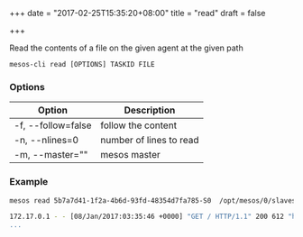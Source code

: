 +++
date = "2017-02-25T15:35:20+08:00"
title = "read"
draft = false

+++

Read the contents of a file on the given agent at the given path

```
mesos-cli read [OPTIONS] TASKID FILE
```

### Options

Option | Description
--- | ---
-f, --follow=false  | follow the content
-n, --nlines=0      | number of lines to read
-m, --master=""     | mesos master



### Example
```bash
mesos read 5b7a7d41-1f2a-4b6d-93fd-48354d7fa785-S0  /opt/mesos/0/slaves/5b7a7d41-1f2a-4b6d-93fd-48354d7fa785-S0/frameworks/5b7a7d41-1f2a-4b6d-93fd-48354d7fa785-0115/executors/807fe9fa-55df-40fa-ab4f-20e359d51d43/runs/4295fd85-5023-4b0d-a9c8-1d9bdce309ba/stdout

172.17.0.1 - - [08/Jan/2017:03:35:46 +0000] "GET / HTTP/1.1" 200 612 "http://localhost:8080/ui/" "Mozilla/5.0 (X11;...
...
```

